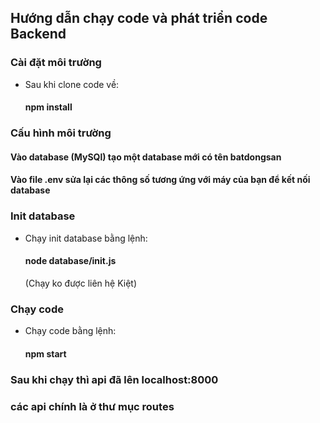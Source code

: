 ## Hướng dẫn chạy code và phát triển code Backend
### Cài đặt môi trường
- Sau khi clone code về: 
    #### npm install

### Cấu hình môi trường
#### Vào database (MySQl) tạo một database mới có tên batdongsan
#### Vào file .env sửa lại các thông số tương ứng với máy của bạn để kết nối database 

### Init database
- Chạy init database bằng lệnh: 
    #### node database/init.js
    (Chạy ko được liên hệ Kiệt)

### Chạy code
- Chạy code bằng lệnh: 
    #### npm start

### Sau khi chạy thì api đã lên localhost:8000

### các api chính là ở thư mục routes





